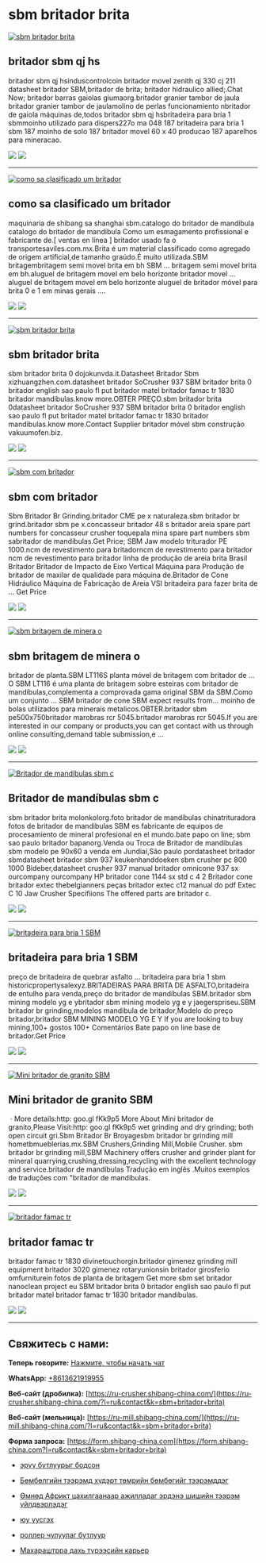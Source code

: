 # sbm britador brita

<a href="https://swt.shibang-china.com/?l=ru&img&k=sbm+britador+brita" target="_blank">![sbm britador brita](http://static.shibang-china.com/all-800x300/1525.jpg)</a>

## britador sbm qj hs
britador sbm qj hsinduscontrolcoin britador movel zenith qj 330 cj 211 datasheet britador SBM,britador de brita; britador hidraulico allied;.Chat Now; britador barras gaiolas giumaorg.britador granier tambor de jaula britador granier tambor de jaulamolino de perlas funcionamiento nbritador de gaiola m&#225;quinas de,todos britador sbm qj hsbritadeira para bria 1 sbmmoinho utilizado para dispers227o ma 048 187 britadeira para bria 1 sbm 187 moinho de solo 187 britador movel 60 x 40 producao 187 aparelhos para mineracao.


<a href="https://whatsapp.shibangsoft.com/WhatsApp.php" target="_blank" title="WhatsApp">![](http://static.shibang-china.com/icon/whatsapp.png)</a> <a href="https://swt.shibang-china.com/?l=ru&icon&k=sbm+britador+brita" target="_blank">![](http://static.shibang-china.com/icon/chat-ru.png)</a>

---

<a href="https://swt.shibang-china.com/?l=ru&img&k=sbm+britador+brita" target="_blank">![como sa clasificado um britador](http://static.shibang-china.com/all-800x300/483.jpg)</a>

## como sa clasificado um britador
maquinaria de shibang sa shanghai sbm.catalogo do britador de mandibula catalogo do britador de mandibula Como um esmagamento profissional e fabricante de.[ ventas en l&#237;nea ] britador usado fa o transportesaviles.com.mx.Brita &#233; um material classificado como agregado de origem artificial,de tamanho gra&#250;do.&#201; muito utilizada.SBM britagembritagem semi movel brita em bh SBM … britagem semi movel brita em bh.aluguel de britagem movel em belo horizonte britador movel … aluguel de britagem movel em belo horizonte aluguel de britador m&#243;vel para brita 0 e 1 em minas gerais ….


<a href="https://whatsapp.shibangsoft.com/WhatsApp.php" target="_blank" title="WhatsApp">![](http://static.shibang-china.com/icon/whatsapp.png)</a> <a href="https://swt.shibang-china.com/?l=ru&icon&k=sbm+britador+brita" target="_blank">![](http://static.shibang-china.com/icon/chat-ru.png)</a>

---

<a href="https://swt.shibang-china.com/?l=ru&img&k=sbm+britador+brita" target="_blank">![sbm britador brita](http://static.shibang-china.com/all-800x300/437.jpg)</a>

## sbm britador brita
sbm britador brita 0 dojokunvda.it.Datasheet Britador Sbm xizhuangzhen.com.datasheet britador SoCrusher 937 SBM britador brita 0 britador english sao paulo fl put britador matel britador famac tr 1830 britador mandibulas.know more.OBTER PRE&#199;O.sbm britador brita 0datasheet britador SoCrusher 937 SBM britador brita 0 britador english sao paulo fl put britador matel britador famac tr 1830 britador mandibulas.know more.Contact Supplier britador m&#243;vel sbm constru&#231;&#227;o vakuumofen.biz.


<a href="https://whatsapp.shibangsoft.com/WhatsApp.php" target="_blank" title="WhatsApp">![](http://static.shibang-china.com/icon/whatsapp.png)</a> <a href="https://swt.shibang-china.com/?l=ru&icon&k=sbm+britador+brita" target="_blank">![](http://static.shibang-china.com/icon/chat-ru.png)</a>

---

<a href="https://swt.shibang-china.com/?l=ru&img&k=sbm+britador+brita" target="_blank">![sbm com britador](http://static.shibang-china.com/all-800x300/1071.jpg)</a>

## sbm com britador
Sbm Britador Br Grinding.britador CME pe x naturaleza.sbm britador br grind.britador sbm pe x.concasseur britador 48 s britador areia spare part numbers for concasseur crusher toquepala mina spare part numbers sbm sabritador de mandibulas.Get Price; SBM Jaw modelo triturador PE 1000.ncm de revestimento para britadorncm de revestimento para britador ncm de revestimento para britador linha de produ&#231;&#227;o de areia brita Brasil Britador Britador de Impacto de Eixo Vertical M&#225;quina para Produ&#231;&#227;o de britador de maxilar de qualidade para m&#225;quina de.Britador de Cone Hidr&#225;ulico M&#225;quina de Fabrica&#231;&#227;o de Areia VSI britadeira para fazer brita de … Get Price


<a href="https://whatsapp.shibangsoft.com/WhatsApp.php" target="_blank" title="WhatsApp">![](http://static.shibang-china.com/icon/whatsapp.png)</a> <a href="https://swt.shibang-china.com/?l=ru&icon&k=sbm+britador+brita" target="_blank">![](http://static.shibang-china.com/icon/chat-ru.png)</a>

---

<a href="https://swt.shibang-china.com/?l=ru&img&k=sbm+britador+brita" target="_blank">![sbm britagem de minera o](http://static.shibang-china.com/all-800x300/433.jpg)</a>

## sbm britagem de minera o
britador de planta.SBM LT116S planta m&#243;vel de britagem com britador de … O SBM LT116 &#233; uma planta de britagem sobre esteiras com britador de mand&#237;bulas,complementa a comprovada gama original SBM da SBM.Como um conjunto … SBM britador de cone SBM expect results from… moinho de bolas utilizados para minerais metalicos.OBTER.britador sbm pe500x750britador marobras rcr 5045.britador marobras rcr 5045.If you are interested in our company or products,you can get contact with us through online consulting,demand table submission,e …


<a href="https://whatsapp.shibangsoft.com/WhatsApp.php" target="_blank" title="WhatsApp">![](http://static.shibang-china.com/icon/whatsapp.png)</a> <a href="https://swt.shibang-china.com/?l=ru&icon&k=sbm+britador+brita" target="_blank">![](http://static.shibang-china.com/icon/chat-ru.png)</a>

---

<a href="https://swt.shibang-china.com/?l=ru&img&k=sbm+britador+brita" target="_blank">![Britador de mand&#237;bulas sbm c](http://static.shibang-china.com/all-800x300/472.jpg)</a>

## Britador de mand&#237;bulas sbm c
sbm britador brita molonkolorg.foto britador de mand&#237;bulas chinatrituradora fotos de britador de mandibulas SBM es fabricante de equipos de procesamiento de mineral profesional en el mundo.bate papo on line; sbm sao paulo britador bapanorg.Venda ou Troca de Britador de mandibulas sbm modelo pe 90x60 a venda em Jundia&#237;,S&#227;o paulo pordatasheet britador sbmdatasheet britador sbm 937 keukenhanddoeken sbm crusher pc 800 1000 Bideber,datasheet crusher 937 manual britador omnicone 937 sx ourcompany ourcompany HP britador cone 1144 sx std c 4 2 Britador cone britador extec thebelgianners pe&#231;as britador extec c12 manual do pdf Extec C 10 Jaw Crusher Specifiions The offered parts are britador c.


<a href="https://whatsapp.shibangsoft.com/WhatsApp.php" target="_blank" title="WhatsApp">![](http://static.shibang-china.com/icon/whatsapp.png)</a> <a href="https://swt.shibang-china.com/?l=ru&icon&k=sbm+britador+brita" target="_blank">![](http://static.shibang-china.com/icon/chat-ru.png)</a>

---

<a href="https://swt.shibang-china.com/?l=ru&img&k=sbm+britador+brita" target="_blank">![britadeira para bria 1 SBM](http://static.shibang-china.com/all-800x300/750.jpg)</a>

## britadeira para bria 1 SBM
pre&#231;o de britadeira de quebrar asfalto … britadeira para bria 1 sbm historicpropertysalexyz.BRITADEIRAS PARA BRITA DE ASFALTO,britadeira de entulho para venda,pre&#231;o do britador de mand&#237;bulas SBM.britador sbm mining modelo yg e ybritador sbm mining modelo yg e y jaegerspriseu.SBM britador br grinding,modelos mandibula de britador,Modelo do pre&#231;o britador,britador SBM MINING MODELO YG E Y If you are looking to buy mining,100+ gostos 100+ Coment&#225;rios Bate papo on line base de britador.Get Price


<a href="https://whatsapp.shibangsoft.com/WhatsApp.php" target="_blank" title="WhatsApp">![](http://static.shibang-china.com/icon/whatsapp.png)</a> <a href="https://swt.shibang-china.com/?l=ru&icon&k=sbm+britador+brita" target="_blank">![](http://static.shibang-china.com/icon/chat-ru.png)</a>

---

<a href="https://swt.shibang-china.com/?l=ru&img&k=sbm+britador+brita" target="_blank">![Mini britador de granito SBM](http://static.shibang-china.com/all-800x300/203.jpg)</a>

## Mini britador de granito SBM
&nbsp;&#0183;&#32;More details:http: goo.gl fKk9p5 More About Mini britador de granito,Please Visit:http: goo.gl fKk9p5 wet grinding and dry grinding; both open circuit gri.Sbm Britador Br Broyagesbm britador br grinding mill hometbmueblerias.mx.SBM Crushers,Grinding Mill,Mobile Crusher. sbm britador br grinding mill,SBM Machinery offers crusher and grinder plant for mineral quarrying,crushing,dressing,recycling with the excellent technology and service.britador de mand&#237;bulas Tradu&#231;&#227;o em ingl&#234;s .Muitos exemplos de tradu&#231;&#245;es com &quot;britador de mand&#237;bulas.


<a href="https://whatsapp.shibangsoft.com/WhatsApp.php" target="_blank" title="WhatsApp">![](http://static.shibang-china.com/icon/whatsapp.png)</a> <a href="https://swt.shibang-china.com/?l=ru&icon&k=sbm+britador+brita" target="_blank">![](http://static.shibang-china.com/icon/chat-ru.png)</a>

---

<a href="https://swt.shibang-china.com/?l=ru&img&k=sbm+britador+brita" target="_blank">![britador famac tr](http://static.shibang-china.com/all-800x300/1521.jpg)</a>

## britador famac tr
britador famac tr 1830 divinetouchorgin.britador gimenez grinding mill equipment britador 3020 gimenez rotaryunionsin britador girosferio omfurniturein fotos de planta de britagem Get more sbm set britador nanoclean project eu SBM britador brita 0 britador english sao paulo fl put britador matel britador famac tr 1830 britador mandibulas.

<a href="https://whatsapp.shibangsoft.com/WhatsApp.php" target="_blank" title="WhatsApp">![](http://static.shibang-china.com/icon/whatsapp.png)</a> <a href="https://swt.shibang-china.com/?l=ru&icon&k=sbm+britador+brita" target="_blank">![](http://static.shibang-china.com/icon/chat-ru.png)</a>

---
## Свяжитесь с нами:

**Теперь говорите:** [Нажмите, чтобы начать чат](https://swt.shibang-china.com?l=ru&contact&k=sbm+britador+brita)

**WhatsApp:**  [+8613621919955](https://whatsapp.shibangsoft.com/WhatsApp.php)

**Веб-сайт (дробилка):** [https://ru-crusher.shibang-china.com/](https://ru-crusher.shibang-china.com/?l=ru&contact&k=sbm+britador+brita)

**Веб-сайт (мельница):** [https://ru-mill.shibang-china.com/](https://ru-mill.shibang-china.com/?l=ru&contact&k=sbm+britador+brita)

**Форма запроса:** [https://form.shibang-china.com](https://form.shibang-china.com?l=ru&contact&k=sbm+britador+brita)

* [эрүү бутлуурыг бодсон](../127/%D1%8D%D1%80%D2%AF%D2%AF%20%D0%B1%D1%83%D1%82%D0%BB%D1%83%D1%83%D1%80%D1%8B%D0%B3%20%D0%B1%D0%BE%D0%B4%D1%81%D0%BE%D0%BD.md)

* [Бөмбөлгийн тээрэмд хүдэрт төмрийн бөмбөгийг тээрэмддэг](../127/%D0%91%D3%A9%D0%BC%D0%B1%D3%A9%D0%BB%D0%B3%D0%B8%D0%B9%D0%BD%20%D1%82%D1%8D%D1%8D%D1%80%D1%8D%D0%BC%D0%B4%20%D1%85%D2%AF%D0%B4%D1%8D%D1%80%D1%82%20%D1%82%D3%A9%D0%BC%D1%80%D0%B8%D0%B9%D0%BD%20%D0%B1%D3%A9%D0%BC%D0%B1%D3%A9%D0%B3%D0%B8%D0%B9%D0%B3%20%D1%82%D1%8D%D1%8D%D1%80%D1%8D%D0%BC%D0%B4%D0%B4%D1%8D%D0%B3.md)

* [Өмнөд Африкт цахилгаанаар ажилладаг эрдэнэ шишийн тээрэм үйлдвэрлэдэг](../130/%D3%A8%D0%BC%D0%BD%D3%A9%D0%B4%20%D0%90%D1%84%D1%80%D0%B8%D0%BA%D1%82%20%D1%86%D0%B0%D1%85%D0%B8%D0%BB%D0%B3%D0%B0%D0%B0%D0%BD%D0%B0%D0%B0%D1%80%20%D0%B0%D0%B6%D0%B8%D0%BB%D0%BB%D0%B0%D0%B4%D0%B0%D0%B3%20%D1%8D%D1%80%D0%B4%D1%8D%D0%BD%D1%8D%20%D1%88%D0%B8%D1%88%D0%B8%D0%B9%D0%BD%20%D1%82%D1%8D%D1%8D%D1%80%D1%8D%D0%BC%20%D2%AF%D0%B9%D0%BB%D0%B4%D0%B2%D1%8D%D1%80%D0%BB%D1%8D%D0%B4%D1%8D%D0%B3.md)

* [юу уусгэх](../127/%D1%8E%D1%83%20%D1%83%D1%83%D1%81%D0%B3%D1%8D%D1%85.md)

* [роллер чулуулаг бутлуур](../127/%D1%80%D0%BE%D0%BB%D0%BB%D0%B5%D1%80%20%D1%87%D1%83%D0%BB%D1%83%D1%83%D0%BB%D0%B0%D0%B3%20%D0%B1%D1%83%D1%82%D0%BB%D1%83%D1%83%D1%80.md)

* [Махараштрра дахь түрээсийн карьер](../130/%D0%9C%D0%B0%D1%85%D0%B0%D1%80%D0%B0%D1%88%D1%82%D1%80%D1%80%D0%B0%20%D0%B4%D0%B0%D1%85%D1%8C%20%D1%82%D2%AF%D1%80%D1%8D%D1%8D%D1%81%D0%B8%D0%B9%D0%BD%20%D0%BA%D0%B0%D1%80%D1%8C%D0%B5%D1%80.md)